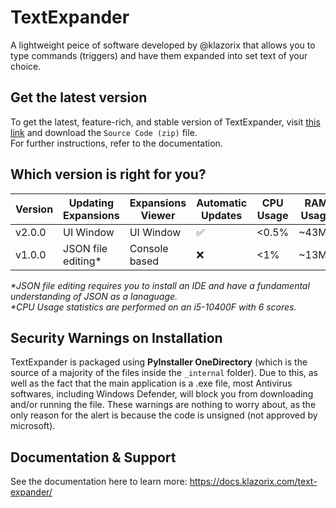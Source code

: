 # TextExpander
A lightweight peice of software developed by @klazorix that allows you to type commands (triggers) and have them expanded into set text of your choice.

## Get the latest version
To get the latest, feature-rich, and stable version of TextExpander, visit [this link](https://github.com/klazorix/textexpander/releases/latest) and download the `Source Code (zip)` file.  
For further instructions, refer to the documentation.

## Which version is right for you?
| Version   | Updating Expansions | Expansions Viewer | Automatic Updates | CPU Usage | RAM Usage | Storage Required |
|-----------|--------------------|-------------------|-------------------|------------|------------|------------------|
| v2.0.0    | UI Window         | UI Window        | ✅               | <0.5%       | ~43MB      | ~50MB            |
| v1.0.0    | JSON file editing*  | Console based    | ❌               | <1%       | ~13MB      | ~7MB             |

_*JSON file editing requires you to install an IDE and have a fundamental understanding of JSON as a lanaguage._  
_*CPU Usage statistics are performed on an i5-10400F with 6 scores._

## Security Warnings on Installation
TextExpander is packaged using **PyInstaller OneDirectory** (which is the source of a majority of the files inside the `_internal` folder).
Due to this, as well as the fact that the main application is a .exe file, most Antivirus softwares, including Windows Defender, will block you from downloading and/or running the file.
These warnings are nothing to worry about, as the only reason for the alert is because the code is unsigned (not approved by microsoft).

## Documentation & Support
See the documentation here to learn more:
https://docs.klazorix.com/text-expander/

